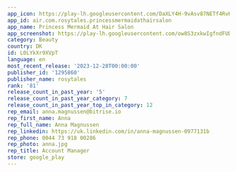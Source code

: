 ```yaml
---
app_icon: https://play-lh.googleusercontent.com/DaXLY4H-9vAsv87NETf4RvHTvSJuAzUCR6gEnK_1MX0gcVNVb6rkgddX2H60_Nr3UsI
app_id: air.com.rosytales.princessmermaidathairsalon
app_name: Princess Mermaid At Hair Salon
app_screenshot: https://play-lh.googleusercontent.com/ow8S3zxkwIgfndFUDYd7aNN82a5YE66qnzPPlLt09dcsTbub_9yiW6S4pP2uPslEHck
category: Beauty
country: DK
id: L0LYkXr9XVpT
language: en
most_recent_release: '2023-12-28T00:00:00'
publisher_id: '1295860'
publisher_name: rosytales
rank: '81'
release_count_in_past_year: '5'
release_count_in_past_year_category: 7
release_count_in_past_year_top_in_category: 12
rep_email: anna.magnussen@bitrise.io
rep_first_name: Anna
rep_full_name: Anna Magnussen
rep_linkedin: https://uk.linkedin.com/in/anna-magnussen-0977131b
rep_phone: 0044 73 918 00286
rep_photo: anna.jpg
rep_title: Account Manager
store: google_play
---
```

